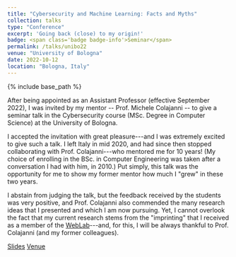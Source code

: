 ```yaml
---
title: "Cybersecurity and Machine Learning: Facts and Myths"
collection: talks
type: "Conference"
excerpt: 'Going back (close) to my origin!'
badge: <span class='badge badge-info'>Seminar</span>
permalink: /talks/unibo22
venue: "University of Bologna"
date: 2022-10-12
location: "Bologna, Italy"
---
```

{% include base_path %}

After being appointed as an Assistant Professor (effective September 2022), I was invited by my mentor -- Prof. Michele Colajanni -- to give a seminar talk in the Cybersecurity course (MSc. Degree in Computer Science) at the University of Bologna. 

I accepted the invitation with great pleasure---and I was extremely excited to give such a talk. I left Italy in mid 2020, and had since then stopped collaborating with Prof. Colajanni---who mentored me for 10 years! (My choice of enrolling in the BSc. in Computer Engineering was taken after a conversation I had with him, in 2010.)
Put simply, this talk was the opportunity for me to show my former mentor how much I "grew" in these two years. 

I abstain from judging the talk, but the feedback received by the students was very positive, and Prof. Colajanni also commended the many research ideas that I presented and which I am now pursuing. Yet, I cannot overlook the fact that my current research stems from the "imprinting" that I received as a member of the [WebLab](https://weblab.ing.unimore.it/people/)---and, for this, I will be always thankful to Prof. Colajanni (and my former colleagues). 



<a class="btn btn-outline-primary my-1 mr-1 btn-sm" href="{{ base_path }}/files/talks/unibo22.pdf" target="_blank" rel="noopener">Slides</a>
<a class="btn btn-outline-primary my-1 mr-1 btn-sm" href="https://www.unibo.it/en/teaching/course-unit-catalogue/course-unit/2022/472685" target="_blank" rel="noopener">Venue</a>